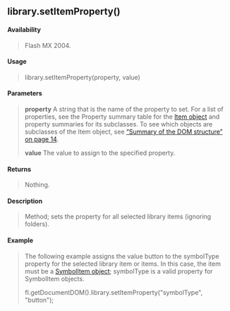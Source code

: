 ## library.setItemProperty()

#### Availability

> Flash MX 2004.

#### Usage

> library.setItemProperty(property, value)

#### Parameters

> **property** A string that is the name of the property to set. For a list of properties, see the Property summary table for the [Item object](#_bookmark658) and property summaries for its subclasses. To see which objects are subclasses of the Item object, see [“Summary of the DOM structure” on page 14](#_bookmark7).
>
> **value** The value to assign to the specified property.

#### Returns

> Nothing.

#### Description

> Method; sets the property for all selected library items (ignoring folders).

#### Example

> The following example assigns the value button to the symbolType property for the selected library item or items. In this case, the item must be a [SymbolItem object](#_bookmark950); symbolType is a valid property for SymbolItem objects.
>
> fl.getDocumentDOM().library.setItemProperty("symbolType", "button");
